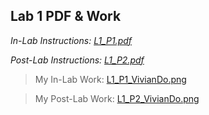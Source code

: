 ## Lab 1 PDF & Work

*In-Lab Instructions: [L1_P1.pdf](https://github.com/odnaiviv/CSC3320/blob/main/Labs/Lab%2001/L1_P1.pdf)*

*Post-Lab Instructions: [L1_P2.pdf](https://github.com/odnaiviv/CSC3320/blob/main/Labs/Lab%2001/L1_P2.pdf)*

>My In-Lab Work: [L1_P1_VivianDo.png](https://github.com/odnaiviv/CSC3320/blob/main/Labs/Lab%2001/L1_P1_VivianDo.png)

>My Post-Lab Work: [L1_P2_VivianDo.png](https://github.com/odnaiviv/CSC3320/blob/main/Labs/Lab%2001/L1_P2_VivianDo.png)
